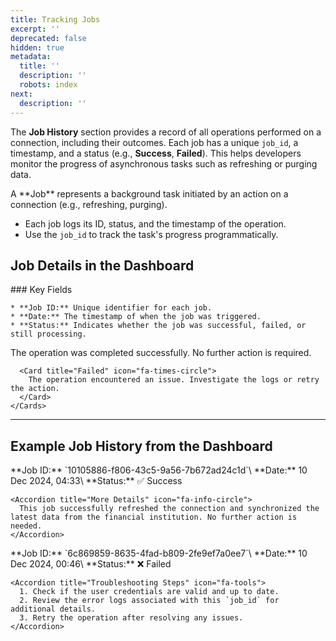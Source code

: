 ```yaml
---
title: Tracking Jobs
excerpt: ''
deprecated: false
hidden: true
metadata:
  title: ''
  description: ''
  robots: index
next:
  description: ''
---
```

The **Job History** section provides a record of all operations performed on a connection, including their outcomes. Each job has a unique `job_id`, a timestamp, and a status (e.g., **Success**, **Failed**). This helps developers monitor the progress of asynchronous tasks such as refreshing or purging data.

<Accordion title="What is a Job?" icon="fa-info-circle">
  A **Job** represents a background task initiated by an action on a connection (e.g., refreshing, purging).

  * Each job logs its ID, status, and the timestamp of the operation.
  * Use the `job_id` to track the task's progress programmatically.
</Accordion>

## Job Details in the Dashboard

<Columns layout="2-1">
  <Column>
    ### Key Fields

    * **Job ID:** Unique identifier for each job.
    * **Date:** The timestamp of when the job was triggered.
    * **Status:** Indicates whether the job was successful, failed, or still processing.
  </Column>

  <Column>
    <Cards columns={2}>
      <Card title="Success" icon="fa-check-circle">
        The operation was completed successfully. No further action is required.
      </Card>

      <Card title="Failed" icon="fa-times-circle">
        The operation encountered an issue. Investigate the logs or retry the action.
      </Card>
    </Cards>
  </Column>
</Columns>

***

## Example Job History from the Dashboard

<Tabs>
  <Tab title="Success Job">
    **Job ID:** `10105886-f806-43c5-9a56-7b672ad24c1d`\
    **Date:** 10 Dec 2024, 04:33\
    **Status:** ✅ Success

    <Accordion title="More Details" icon="fa-info-circle">
      This job successfully refreshed the connection and synchronized the latest data from the financial institution. No further action is needed.
    </Accordion>
  </Tab>

  <Tab title="Failed Job">
    **Job ID:** `6c869859-8635-4fad-b809-2fe9ef7a0ee7`\
    **Date:** 10 Dec 2024, 00:46\
    **Status:** ❌ Failed

    <Accordion title="Troubleshooting Steps" icon="fa-tools">
      1. Check if the user credentials are valid and up to date.
      2. Review the error logs associated with this `job_id` for additional details.
      3. Retry the operation after resolving any issues.
    </Accordion>
  </Tab>
</Tabs>